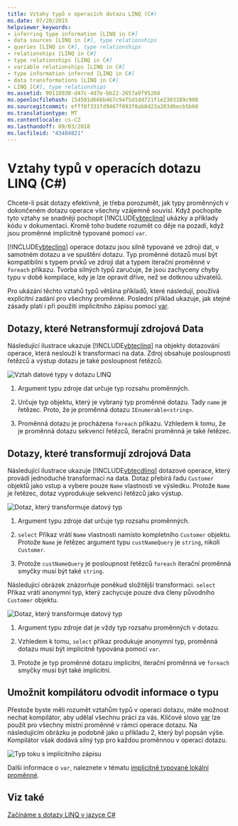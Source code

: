 ```yaml
---
title: Vztahy typů v operacích dotazu LINQ (C#)
ms.date: 07/20/2015
helpviewer_keywords:
- inferring type information [LINQ in C#]
- data sources [LINQ in C#], type relationships
- queries [LINQ in C#], type relationships
- relationships [LINQ in C#]
- type relationships [LINQ in C#]
- variable relationships [LINQ in C#]
- type information inferred [LINQ in C#]
- data transformations [LINQ in C#]
- LINQ [C#], type relationships
ms.assetid: 99118938-d47c-4d7e-bb22-2657a9f95268
ms.openlocfilehash: 154501d666b467c94f5d1dd721f1e2303189c908
ms.sourcegitcommit: efff8f331fd9467f093f8ab8d23a203d6ecb5b60
ms.translationtype: MT
ms.contentlocale: cs-CZ
ms.lasthandoff: 09/03/2018
ms.locfileid: "43484821"
---
```

# <a name="type-relationships-in-linq-query-operations-c"></a>Vztahy typů v operacích dotazu LINQ (C#)
Chcete-li psát dotazy efektivně, je třeba porozumět, jak typy proměnných v dokončeném dotazu operace všechny vzájemně souvisí. Když pochopíte tyto vztahy se snadněji pochopit [!INCLUDE[vbteclinq](~/includes/vbteclinq-md.md)] ukázky a příklady kódu v dokumentaci. Kromě toho budete rozumět co děje na pozadí, když jsou proměnné implicitně typované pomocí `var`.  
  
 [!INCLUDE[vbteclinq](~/includes/vbteclinq-md.md)] operace dotazu jsou silně typované ve zdroji dat, v samotném dotazu a ve spuštění dotazu. Typ proměnné dotazů musí být kompatibilní s typem prvků ve zdroji dat a typem iterační proměnné v `foreach` příkazu. Tvorba silných typů zaručuje, že jsou zachyceny chyby typu v době kompilace, kdy je lze opravit dříve, než se dotknou uživatelů.  
  
 Pro ukázání těchto vztahů typů většina příkladů, které následují, používá explicitní zadání pro všechny proměnné. Poslední příklad ukazuje, jak stejné zásady platí i při použití implicitního zápisu pomocí [var](../../../../csharp/language-reference/keywords/var.md).  
  
## <a name="queries-that-do-not-transform-the-source-data"></a>Dotazy, které Netransformují zdrojová Data  
 Následující ilustrace ukazuje [!INCLUDE[vbteclinq](~/includes/vbteclinq-md.md)] na objekty dotazování operace, která neslouží k transformaci na data. Zdroj obsahuje posloupnosti řetězců a výstup dotazu je také posloupnost řetězců.  
  
 ![Vztah datové typy v dotazu LINQ](../../../../csharp/programming-guide/concepts/linq/media/linq_flow1.png "LINQ_flow1")  
  
1.  Argument typu zdroje dat určuje typ rozsahu proměnných.  
  
2.  Určuje typ objektu, který je vybraný typ proměnné dotazu. Tady `name` je řetězec. Proto, že je proměnná dotazu `IEnumerable<string>`.  
  
3.  Proměnná dotazu je procházena `foreach` příkazu. Vzhledem k tomu, že je proměnná dotazu sekvencí řetězců, iterační proměnná je také řetězec.  
  
## <a name="queries-that-transform-the-source-data"></a>Dotazy, které transformují zdrojová Data  
 Následující ilustrace ukazuje [!INCLUDE[vbtecdlinq](~/includes/vbtecdlinq-md.md)] dotazové operace, který provádí jednoduché transformaci na data. Dotaz přebírá řadu `Customer` objektů jako vstup a vybere pouze `Name` vlastnosti ve výsledku. Protože `Name` je řetězec, dotaz vyprodukuje sekvenci řetězců jako výstup.  
  
 ![Dotaz, který transformuje datový typ](../../../../csharp/programming-guide/concepts/linq/media/linq_flow2.png "LINQ_flow2")  
  
1.  Argument typu zdroje dat určuje typ rozsahu proměnných.  
  
2.  `select` Příkaz vrátí `Name` vlastnosti namísto kompletního `Customer` objektu. Protože `Name` je řetězec argument typu `custNameQuery` je `string`, nikoli `Customer`.  
  
3.  Protože `custNameQuery` je posloupnost řetězců `foreach` iterační proměnná smyčky musí být také `string`.  
  
 Následující obrázek znázorňuje poněkud složitější transformaci. `select` Příkaz vrátí anonymní typ, který zachycuje pouze dva členy původního `Customer` objektu.  
  
 ![Dotaz, který transformuje datový typ](../../../../csharp/programming-guide/concepts/linq/media/linq_flow3.png "LINQ_flow3")  
  
1.  Argument typu zdroje dat je vždy typ rozsahu proměnných v dotazu.  
  
2.  Vzhledem k tomu, `select` příkaz produkuje anonymní typ, proměnná dotazu musí být implicitně typována pomocí `var`.  
  
3.  Protože je typ proměnné dotazu implicitní, iterační proměnná ve `foreach` smyčky musí být také implicitní.  
  
## <a name="letting-the-compiler-infer-type-information"></a>Umožnit kompilátoru odvodit informace o typu  
 Přestože byste měli rozumět vztahům typů v operaci dotazu, máte možnost nechat kompilátor, aby udělal všechnu práci za vás. Klíčové slovo [var](../../../../csharp/language-reference/keywords/var.md) lze použít pro všechny místní proměnné v rámci operace dotazu. Na následujícím obrázku je podobně jako u příkladu 2, který byl popsán výše. Kompilátor však dodává silný typ pro každou proměnnou v operaci dotazu.  
  
 ![Typ toku s implicitního zápisu](../../../../csharp/programming-guide/concepts/linq/media/linq_flow4.png "LINQ_flow4")  
  
 Další informace o `var`, naleznete v tématu [implicitně typované lokální proměnné](../../../../csharp/programming-guide/classes-and-structs/implicitly-typed-local-variables.md).  
  
## <a name="see-also"></a>Viz také  
 [Začínáme s dotazy LINQ v jazyce C#](../../../../csharp/programming-guide/concepts/linq/getting-started-with-linq.md)
